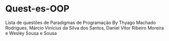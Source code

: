 # Quest-es-OOP
Lista de questões de Paradigmas de Programação
By Thyago Machado Rodrigues, Márcio Vinícius da Silva dos Santos, Daniel Vitor Ribeiro Moreira e Wesley Sousa e Sousa
